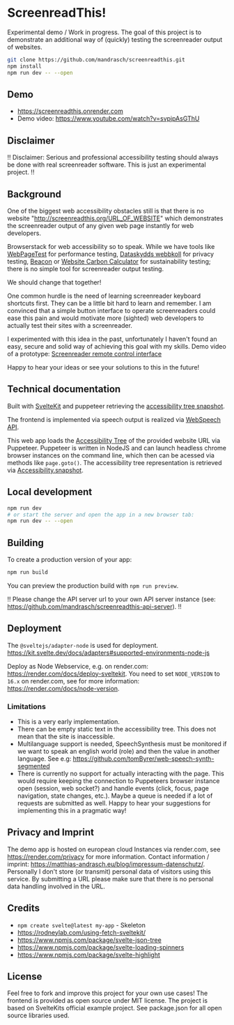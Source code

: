 # ScreenreadThis!

Experimental demo / Work in progress. The goal of this project is to demonstrate an additional way of (quickly) testing the screenreader output of websites.

```bash
git clone https://github.com/mandrasch/screenreadthis.git
npm install
npm run dev -- --open
```

## Demo

- https://screenreadthis.onrender.com
- Demo video: https://www.youtube.com/watch?v=svpjpAsGThU

## Disclaimer

!! Disclaimer: Serious and professional accessibility testing should always be done with real screenreader software. This is just an experimental project. !!

## Background

One of the biggest web accessibility obstacles still is that there is no website "http://screenreadthis.org/URL_OF_WEBSITE" which demonstrates the screenreader output of any given web page instantly for web developers. 

Browserstack for web accessibility so to speak. While we have tools like [WebPageTest](https://www.webpagetest.org/) for performance testing, [Dataskydds webbkoll](https://webbkoll.dataskydd.net/) for
privacy testing, [Beacon](https://digitalbeacon.co/) or [Website Carbon Calculator](https://www.websitecarbon.com/) for sustainability testing; there is no simple tool for screenreader output testing.

We should change that together!

One common hurdle is the need of learning screenreader keyboard shortcuts first. They can be a little bit hard to learn and remember. I am convinced that a simple button interface to operate screenreaders could ease this pain and would motivate more (sighted) web developers to actually test their sites with a screenreader. 

I experimented with this idea in the past, unfortunately I haven't found an easy, secure and solid way of achieving this goal with my skills. Demo video of a prototype: [Screenreader remote control interface](https://www.youtube.com/watch?v=sZCS_kytKj0)

Happy to hear your ideas or see your solutions to this in the future!

## Technical documentation

Built with [SvelteKit](https://kit.svelte.dev/) and puppeteer retrieving the [accessibility tree snapshot](https://pptr.dev/api/puppeteer.accessibility.snapshot/). 

The frontend is implemented via speech
output is realized via [WebSpeech API](https://developer.mozilla.org/en-US/docs/Web/API/SpeechSynthesis).

This web app loads the [Accessibility Tree](https://developer.mozilla.org/en-US/docs/Glossary/Accessibility_tree)
of the provided website URL via Puppeteer. Puppeteer is written in NodeJS and can launch headless chrome browser instances on the command line, which then can be acessed via methods like `page.goto()`. The accessibility tree representation is retrieved via [Accessibility.snapshot](https://pptr.dev/api/puppeteer.accessibility.snapshot/).

## Local development

```bash
npm run dev
# or start the server and open the app in a new browser tab:
npm run dev -- --open
```

## Building

To create a production version of your app:

```bash
npm run build
```

You can preview the production build with `npm run preview`.

!! Please change the API server url to your own API server instance (see: https://github.com/mandrasch/screenreadthis-api-server). !!

## Deployment

The `@sveltejs/adapter-node` is used for deployment.
https://kit.svelte.dev/docs/adapters#supported-environments-node-js

Deploy as Node Webservice, e.g. on render.com: https://render.com/docs/deploy-sveltekit. You need to set `NODE_VERSION` to `16.x` on render.com, see for more information: https://render.com/docs/node-version.

### Limitations

- This is a very early implementation.
- There can be empty static text in the accessibility tree. This does not mean that the site is inaccessible.
- Multilanguage support is needed, SpeechSynthesis must be monitored if we want to speak an english world (role) and then the value in another language. See e.g: https://github.com/tomByrer/web-speech-synth-segmented
- There is currently no support for actually interacting with the page. This would require keeping
  the connection to Puppeteers browser instance open (session, web socket?) and handle events
  (click, focus, page navigation, state changes, etc.). Maybe a queue is needed if a lot of
  requests are submitted as well. Happy to hear your suggestions for implementing this in a
  pragmatic way!

## Privacy and Imprint

The demo app is hosted on european cloud Instances via render.com, see https://render.com/privacy for more information. Contact information / imprint: https://matthias-andrasch.eu/blog/impressum-datenschutz/. Personally I don't store (or transmit) personal data of visitors using this service. By submitting a URL please make sure that there is no personal data handling involved in the URL.

## Credits

- `npm create svelte@latest my-app` - Skeleton
- https://rodneylab.com/using-fetch-sveltekit/
- https://www.npmjs.com/package/svelte-json-tree
- https://www.npmjs.com/package/svelte-loading-spinners
- https://www.npmjs.com/package/svelte-highlight

## License

Feel free to fork and improve this project for your own use cases! The frontend is provided as open source under MIT license. The project is based on SvelteKits official example project. See package.json for all open source libraries used.